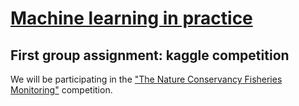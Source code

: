 # [Machine learning in practice](http://www.studiegids.science.ru.nl/2016/socsci/course/40507/?mark "Course homepage")
## First group assignment: kaggle competition
We will be participating in the ["The Nature Conservancy Fisheries Monitoring"](https://www.kaggle.com/c/the-nature-conservancy-fisheries-monitoring "Competition page on Kaggle") competition.
